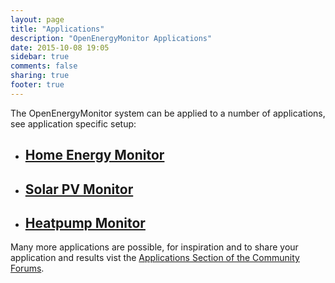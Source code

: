 ```yaml
---
layout: page
title: "Applications"
description: "OpenEnergyMonitor Applications"
date: 2015-10-08 19:05
sidebar: true
comments: false
sharing: true
footer: true
---
```


The OpenEnergyMonitor system can be applied to a number of applications, see application specific setup:

- ## [Home Energy Monitor](/applications/home-energy)

- ## [Solar PV Monitor](/applications/solar-pv)

- ## [Heatpump Monitor <i class="icon-external-link"></i>](http://heatpumpmonitor.org)

Many more applications are possible, for inspiration and to share your application and results vist the [Applications Section of the Community Forums](http://community.openenergymonitor.org/c/applications).
